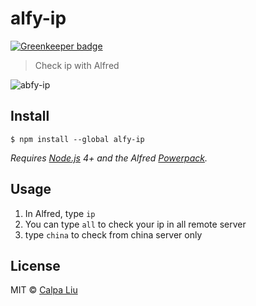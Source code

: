 # alfy-ip

[![Greenkeeper badge](https://badges.greenkeeper.io/calpa/alfy-ip.svg)](https://greenkeeper.io/)

> Check ip with Alfred

![abfy-ip](https://i.imgur.com/riUjOib.jpg)

## Install

```
$ npm install --global alfy-ip
```

_Requires [Node.js](https://nodejs.org) 4+ and the Alfred [Powerpack](https://www.alfredapp.com/powerpack/)._

## Usage

1.  In Alfred, type `ip`
1.  You can type `all` to check your ip in all remote server
1.  type `china` to check from china server only

## License

MIT © [Calpa Liu](https://calpa.me)
